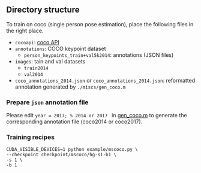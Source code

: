 ## Directory structure
To train on coco (single person pose estimation), place the following files in the right place.

- `cocoapi`: [coco API](https://github.com/cocodataset/cocoapi)
- `annotations`: COCO keypoint dataset
  - `person_keypoints_train+val5k2014`: annotations (JSON files)
- `images`: tain and val datasets
    - `train2014`
    - `val2014`
- `coco_annotations_2014.json` or `coco_annotations_2014.json`: reformatted annotation generated by `./miscs/gen_coco.m`

### Prepare `json` annotation file
Please edit `year = 2017; % 2014 or 2017 ` in [gen_coco.m](https://github.com/bearpaw/pytorch-pose/blob/master/miscs/gen_coco.m) to generate the corresponding annotation file (coco2014 or coco2017).

### Training recipes

```
CUDA_VISIBLE_DEVICES=1 python example/mscoco.py \
--checkpoint checkpoint/mscoco/hg-s1-b1 \
-s 1 \
-b 1
```

